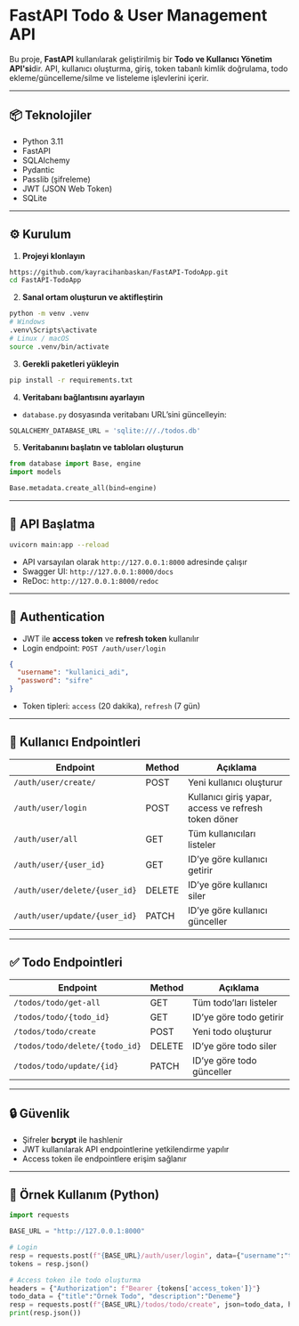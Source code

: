 # FastAPI Todo & User Management API

Bu proje, **FastAPI** kullanılarak geliştirilmiş bir **Todo ve Kullanıcı Yönetim API'si**dir.
API, kullanıcı oluşturma, giriş, token tabanlı kimlik doğrulama, todo ekleme/güncelleme/silme ve listeleme işlevlerini içerir.

---

## 📦 Teknolojiler

* Python 3.11
* FastAPI
* SQLAlchemy
* Pydantic
* Passlib (şifreleme)
* JWT (JSON Web Token)
* SQLite

---

## ⚙️ Kurulum

1. **Projeyi klonlayın**

```bash
https://github.com/kayracihanbaskan/FastAPI-TodoApp.git
cd FastAPI-TodoApp
```

2. **Sanal ortam oluşturun ve aktifleştirin**

```bash
python -m venv .venv
# Windows
.venv\Scripts\activate
# Linux / macOS
source .venv/bin/activate
```

3. **Gerekli paketleri yükleyin**

```bash
pip install -r requirements.txt
```

4. **Veritabanı bağlantısını ayarlayın**

* `database.py` dosyasında veritabanı URL’sini güncelleyin:

```python
SQLALCHEMY_DATABASE_URL = 'sqlite:///./todos.db'
```

5. **Veritabanını başlatın ve tabloları oluşturun**

```python
from database import Base, engine
import models

Base.metadata.create_all(bind=engine)
```

---

## 🚀 API Başlatma

```bash
uvicorn main:app --reload
```

* API varsayılan olarak `http://127.0.0.1:8000` adresinde çalışır
* Swagger UI: `http://127.0.0.1:8000/docs`
* ReDoc: `http://127.0.0.1:8000/redoc`

---

## 🔑 Authentication

* JWT ile **access token** ve **refresh token** kullanılır
* Login endpoint: `POST /auth/user/login`

```json
{
  "username": "kullanici_adi",
  "password": "sifre"
}
```

* Token tipleri: `access` (20 dakika), `refresh` (7 gün)

---

## 👤 Kullanıcı Endpointleri

| Endpoint                      | Method | Açıklama                                             |
| ----------------------------- | ------ | ---------------------------------------------------- |
| `/auth/user/create/`          | POST   | Yeni kullanıcı oluşturur                             |
| `/auth/user/login`            | POST   | Kullanıcı giriş yapar, access ve refresh token döner |
| `/auth/user/all`              | GET    | Tüm kullanıcıları listeler                           |
| `/auth/user/{user_id}`        | GET    | ID’ye göre kullanıcı getirir                         |
| `/auth/user/delete/{user_id}` | DELETE | ID’ye göre kullanıcı siler                           |
| `/auth/user/update/{user_id}` | PATCH  | ID’ye göre kullanıcı günceller                       |

---

## ✅ Todo Endpointleri

| Endpoint                       | Method | Açıklama                  |
| ------------------------------ | ------ | ------------------------- |
| `/todos/todo/get-all`          | GET    | Tüm todo’ları listeler    |
| `/todos/todo/{todo_id}`        | GET    | ID’ye göre todo getirir   |
| `/todos/todo/create`           | POST   | Yeni todo oluşturur       |
| `/todos/todo/delete/{todo_id}` | DELETE | ID’ye göre todo siler     |
| `/todos/todo/update/{id}`      | PATCH  | ID’ye göre todo günceller |

---

## 🔒 Güvenlik

* Şifreler **bcrypt** ile hashlenir
* JWT kullanılarak API endpointlerine yetkilendirme yapılır
* Access token ile endpointlere erişim sağlanır

---

## 📖 Örnek Kullanım (Python)

```python
import requests

BASE_URL = "http://127.0.0.1:8000"

# Login
resp = requests.post(f"{BASE_URL}/auth/user/login", data={"username":"test","password":"123"})
tokens = resp.json()

# Access token ile todo oluşturma
headers = {"Authorization": f"Bearer {tokens['access_token']}"}
todo_data = {"title":"Örnek Todo", "description":"Deneme"}
resp = requests.post(f"{BASE_URL}/todos/todo/create", json=todo_data, headers=headers)
print(resp.json())
```


